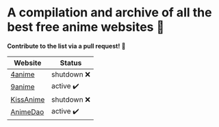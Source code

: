 # A compilation and archive of all the best free anime websites 💢

**Contribute to the list via a pull request!** 🙌

| Website | Status |
| --------------- | --------------- | 
| [4anime](https://4anime.to)       |  shutdown ❌|
| [9anime](https://9anime.to)       |  active ✔️|
| [KissAnime](https://kissanime.ru) |  shutdown ❌|
| [AnimeDao](https://animedao.to/)  |  active ✔️|
